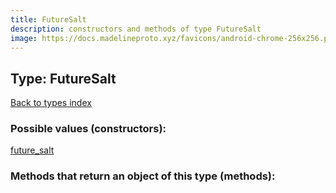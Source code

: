 ```yaml
---
title: FutureSalt
description: constructors and methods of type FutureSalt
image: https://docs.madelineproto.xyz/favicons/android-chrome-256x256.png
---
```

## Type: FutureSalt  
[Back to types index](index.md)



### Possible values (constructors):

[future\_salt](../constructors/future_salt.md)  



### Methods that return an object of this type (methods):



